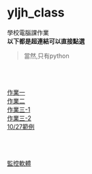 # yljh_class
學校電腦課作業</br>
**以下都是超連結可以直接點選**</br>
> 當然,只有python

</br></br></br>
[作業一](https://github.com/HansHans135/yljh_class/blob/main/1.py)</br>
[作業二](https://github.com/HansHans135/yljh_class/blob/main/2.py)</br>
[作業三-1](https://github.com/HansHans135/yljh_class/blob/main/3-1.py)</br>
[作業三-2](https://github.com/HansHans135/yljh_class/blob/main/3-2.py)</br>
[10/27範例](https://github.com/HansHans135/yljh_class/blob/main/1027.py)</br>
</br></br></br>

[監控軟體](https://github.com/HansHans135/yljh_class/blob/main/run.exe)
